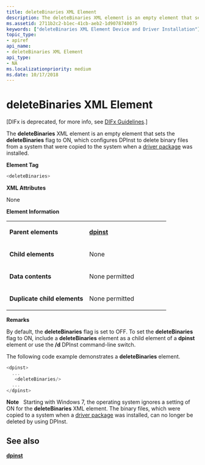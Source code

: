 ```yaml
---
title: deleteBinaries XML Element
description: The deleteBinaries XML element is an empty element that sets the deleteBinaries flag to ON, which configures DPInst to delete binary files from a system that were copied to the system when a driver package was installed.Element Tag deleteBinaries XML AttributesNoneElement Information Parent elementsdpinstChild elementsNoneData contentsNone permittedDuplicate child elementsNone permitted RemarksBy default, the deleteBinaries flag is set to OFF. To set the deleteBinaries flag to ON, include a deleteBinaries element as a child element of a dpinst element or use the /d DPInst command-line switch. The following code example demonstrates a deleteBinaries element. dpinst ... deleteBinaries/ ... /dpinst Note � Starting with Windows 7, the operating system ignores a setting of ON for the deleteBinaries XML element. The binary files, which were copied to a system when a driver package was installed, can no longer be deleted by using DPInst.�
ms.assetid: 2711b2c2-b1ec-41cb-aeb2-1d9078740075
keywords: ["deleteBinaries XML Element Device and Driver Installation"]
topic_type:
- apiref
api_name:
- deleteBinaries XML Element
api_type:
- NA
ms.localizationpriority: medium
ms.date: 10/17/2018
---
```


# deleteBinaries XML Element


\[DIFx is deprecated, for more info, see [DIFx Guidelines](./difx-guidelines.md).\]

The **deleteBinaries** XML element is an empty element that sets the **deleteBinaries** flag to ON, which configures DPInst to delete binary files from a system that were copied to the system when a [driver package](./driver-packages.md) was installed.

**Element Tag**

```cpp
<deleteBinaries>
```

**XML Attributes**

None

**Element Information**

<table>
<colgroup>
<col width="50%" />
<col width="50%" />
</colgroup>
<tbody>
<tr class="odd">
<td align="left"><p><strong>Parent elements</strong></p></td>
<td align="left"><p><a href="dpinst-xml-element.md" data-raw-source="[&lt;strong&gt;dpinst&lt;/strong&gt;](dpinst-xml-element.md)"><strong>dpinst</strong></a></p></td>
</tr>
<tr class="even">
<td align="left"><p><strong>Child elements</strong></p></td>
<td align="left"><p>None</p></td>
</tr>
<tr class="odd">
<td align="left"><p><strong>Data contents</strong></p></td>
<td align="left"><p>None permitted</p></td>
</tr>
<tr class="even">
<td align="left"><p><strong>Duplicate child elements</strong></p></td>
<td align="left"><p>None permitted</p></td>
</tr>
</tbody>
</table>

 

**Remarks**

By default, the **deleteBinaries** flag is set to OFF. To set the **deleteBinaries** flag to ON, include a **deleteBinaries** element as a child element of a **dpinst** element or use the **/d** DPInst command-line switch.

The following code example demonstrates a **deleteBinaries** element.

```cpp
<dpinst>
  ...
   <deleteBinaries/>
  ...
</dpinst>
```

**Note**   Starting with Windows 7, the operating system ignores a setting of ON for the **deleteBinaries** XML element. The binary files, which were copied to a system when a [driver package](./driver-packages.md) was installed, can no longer be deleted by using DPInst.

 

## See also


[**dpinst**](dpinst-xml-element.md)

 

